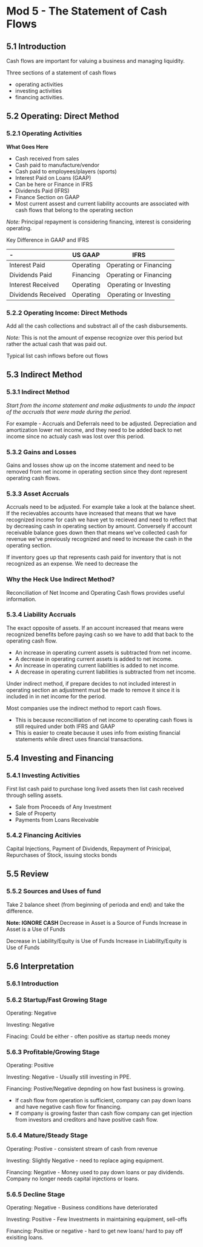 # Mod 5 - The Statement of Cash Flows
## 5.1 Introduction

Cash flows are important for valuing a business and managing liquidity.

Three sections of a statement of cash flows
 + operating activities
 + investing activities
 + financing activities.


## 5.2 Operating: Direct Method
### 5.2.1 Operating Activities

**What Goes Here**

+ Cash received from sales
+ Cash paid to manufacture/vendor
+ Cash paid to employees/players (sports)
+ Interest Paid on Loans (GAAP) 
 + Can be here or Finance in IFRS
+ Dividends Paid (IFRS)
 + Finance Section on GAAP
+ Most current assest and current liability accounts are associated with cash flows that belong to the operating section

*Note:* Principal repayment is considering financing, interest is considering operating.

Key Difference in GAAP and IFRS

|-|US GAAP|IFRS|
|:-|:--:|:--:|
|Interest Paid| Operating | Operating or Financing |
|Dividends Paid | Financing | Operating or Financing |
|Interest Received | Operating | Operating or Investing |
|Dividends Received | Operating | Operating or Investing |

### 5.2.2 Operating Income: Direct Methods

Add all the cash collections and substract all of the cash disbursements.

*Note:* This is not the amount of expense recognize over this period but rather the actual cash that was paid out. 

Typical list cash inflows before out flows

##  5.3 Indirect Method
### 5.3.1 Indirect Method

_Start from the income statement and make adjustments to undo the impact of the accruals that were made during the period._

For example - Accruals and Deferrals need to be adjusted.  Depreciation and amortization lower net income, and they need to be added back to net income since no actualy cash was lost over this period.

### 5.3.2 Gains and Losses
Gains and losses show up on the income statement and need to be removed from net income in operating section since they dont represent operating cash flows.

### 5.3.3 Asset Accruals

Accruals need to be adjusted.  For example take a look at the balance sheet.  If the recievables accounts have increased that means that we have recognized income for cash we have yet to recieved and need to reflect that by decreasing cash in operating section by amount.  Conversely if account receivable balance goes down then that means we've collected cash for revenue we've previously recognized and need to increase the cash in the operating section.

If inventory goes up that represents cash paid for inventory that is not recognized as an expense.  We need to decrease the 

### Why the Heck Use Indirect Method?
Reconciliation of Net Income and Operating Cash flows provides useful information.

### 5.3.4 Liability Accruals

The exact opposite of assets.  If an account increased that means were recognized benefits before paying cash so we have to add that back to the operating cash flow.

+ An increase in operating current assets is subtracted from net income.
+ A decrease in operating current assets is added to net income.
+ An increase in operating current liabilities is added to net income.
+ A decrease in operating current liabilities is subtracted from net income.  

Under indirect method, if prepare decides to not included interest in operating section an adjustment must be made to remove it since it is included in in net income for the period.

Most companies use the indirect method to report cash flows.
 + This is because reconcilliation of net income to operating cash flows is still required under both IFRS and GAAP
 + This is easier to create because it uses info from existing financial statements while direct uses financial transactions.

## 5.4 Investing and Financing

### 5.4.1 Investing Activities
 
First list cash paid to purchase long lived assets then list cash received through selling assets.

+ Sale from Proceeds of Any Investment
+ Sale of Property
+ Payments from Loans Receivable

### 5.4.2 Financing Acitivies

Capital Injections, Payment of Dividends, Repayment of Prinicipal, Repurchases of Stock, issuing stocks bonds

## 5.5 Review

### 5.5.2 Sources and Uses of fund

Take 2 balance sheet (from beginning of perioda and end) and take the difference.

**Note: IGNORE CASH**
Decrease in Asset is a Source of Funds
Increase in Asset is a Use of Funds

Decrease in Liability/Equity is Use of Funds
Increase in Liability/Equity is Use of Funds

## 5.6 Interpretation
### 5.6.1 Introduction

### 5.6.2 Startup/Fast Growing Stage

Operating: Negative

Investing: Negative

Finacing: Could be either - often positive as startup needs money


### 5.6.3 Profitable/Growing Stage

Operating: Positive

Investing: Negative - Usually still investing in PPE.

Financing: Postive/Negative depnding on how fast business is growing.
 + If cash flow from operation is sufficient, company can pay down loans and have negative cash flow for financing.
 + If company is growing faster than cash flow company can get injection from investors and creditors and have positive cash flow.
 
### 5.6.4 Mature/Steady Stage

Operating: Postive - consistent stream of cash from revenue

Investing: Slightly Negative - need to replace aging equipment.

Financing: Negative - Money used to pay down loans or pay dividends. Company no longer needs capital injections or loans.


### 5.6.5 Decline Stage

Operating: Negative - Business conditions have deteriorated

Investing: Positive - Few Investments in maintaining equipment, sell-offs

Financing: Positive or negative - hard to get new loans/ hard to pay off exisiting loans.
